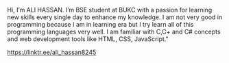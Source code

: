 Hi, I’m ALI HASSAN.
I’m BSE student at BUKC with a passion for learning new skills every single day to enhance my knowledge.
I am not very good in programming because I am in learning era but I try learn all of this programming languages very well.
I am familiar with C,C+ and C# concepts and web development tools like HTML, CSS, JavaScript."

https://linktr.ee/ali_hassan8245
